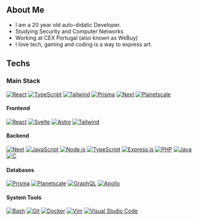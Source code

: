 ## About Me

- I am a 20 year old auto-didatic Developer.
- Studying Security and Computer Networks
- Working at CEX Portugal (also known as WeBuy)
- I love tech, gaming and coding is a way to express art.

## Techs

### Main Stack

[![React](https://skillicons.dev/icons?i=react)](https://react.dev)
[![TypeScript](https://skillicons.dev/icons?i=ts)](https://typescriptlang.org)
[![Tailwind](https://skillicons.dev/icons?i=tailwind)](https://tailwindui.com)
[![Prisma](https://skillicons.dev/icons?i=prisma)](https://prisma.io)
[![Next](https://skillicons.dev/icons?i=nextjs)](https://nextjs.org)
[![Planetscale](https://skillicons.dev/icons?i=planetscale)](https://planetscale.com)

#### Frontend

[![React](https://skillicons.dev/icons?i=react)](https://react.dev)
[![Svelte](https://skillicons.dev/icons?i=svelte)](https://svelte.dev)
[![Astro](https://skillicons.dev/icons?i=astro)](https://astro.build)
[![Tailwind](https://skillicons.dev/icons?i=tailwind)](https://tailwindui.com)

#### Backend

[![Next](https://skillicons.dev/icons?i=nextjs)](https://nextjs.org)
[![JavaScript](https://skillicons.dev/icons?i=js)](https://javascript.com)
[![Node.js](https://skillicons.dev/icons?i=nodejs)](https://nodejs.org/en)
[![TypeScript](https://skillicons.dev/icons?i=ts)](https://typescriptlang.org)
[![Express.js](https://skillicons.dev/icons?i=expressjs)](https://expressjs.com)
[![PHP](https://skillicons.dev/icons?i=php)](https://php.net)
[![Java](https://skillicons.dev/icons?i=java)](https://docs.oracle.com/en/java/index.html)
[![C](https://skillicons.dev/icons?i=c)](https://cprogramming.com)

#### Databases

[![Prisma](https://skillicons.dev/icons?i=prisma)](https://prisma.io)
[![Planetscale](https://skillicons.dev/icons?i=planetscale)](https://planetscale.com)
[![GraphQL](https://skillicons.dev/icons?i=graphql)](https://graphql.org)
[![Apollo](https://skillicons.dev/icons?i=apollo)](https://apollographql.com)

#### System Tools

[![Bash](https://skillicons.dev/icons?i=bash)](https://www.gnu.org/savannah-checkouts/gnu/bash/manual/bash.html)
[![Git](https://skillicons.dev/icons?i=git)](https://git-scm.com)
[![Docker](https://skillicons.dev/icons?i=docker)](https://docker.com)
[![Vim](https://skillicons.dev/icons?i=vim)](https://vim.org)
[![Visual Studio Code](https://skillicons.dev/icons?i=vscode)](https://code.visualstudio.com)
